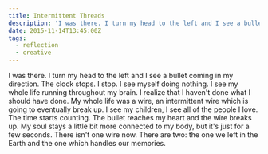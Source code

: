 ```yaml
---
title: Intermittent Threads
description: 'I was there. I turn my head to the left and I see a bullet coming in my direction. The clock stops. I stop. I see myself doing nothing. '
date: 2015-11-14T13:45:00Z
tags:
  - reflection
  - creative
---
```


I was there. I turn my head to the left and I see a bullet coming in my direction. The clock stops. I stop. I see myself doing nothing. I see my whole life running throughout my brain. I realize that I haven't done what I should have done. My whole life was a wire, an intermittent wire which is going to eventually break up. I see my children, I see all of the people I love. The time starts counting. The bullet reaches my heart and the wire breaks up. My soul stays a little bit more connected to my body, but it's just for a few seconds. There isn't one wire now. There are two: the one we left in the Earth and the one which handles our memories.
